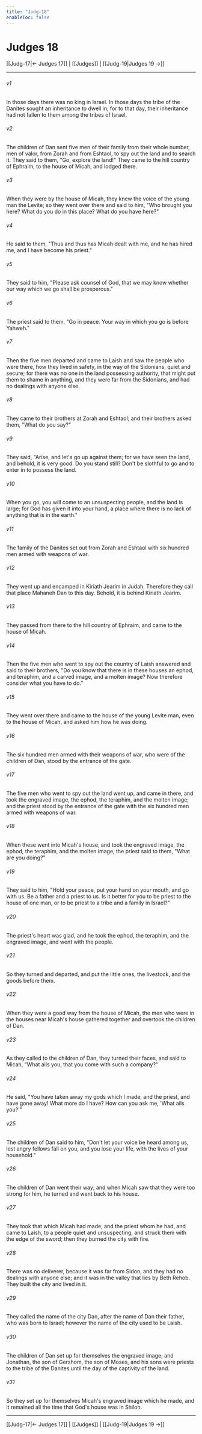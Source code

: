 ```yaml
---
title: "Judg-18"
enableToc: false
---
```

# Judges 18

[[Judg-17|← Judges 17]] | [[Judges]] | [[Judg-19|Judges 19 →]]
***



###### v1 
In those days there was no king in Israel. In those days the tribe of the Danites sought an inheritance to dwell in; for to that day, their inheritance had not fallen to them among the tribes of Israel. 

###### v2 
The children of Dan sent five men of their family from their whole number, men of valor, from Zorah and from Eshtaol, to spy out the land and to search it. They said to them, "Go, explore the land!" They came to the hill country of Ephraim, to the house of Micah, and lodged there. 

###### v3 
When they were by the house of Micah, they knew the voice of the young man the Levite; so they went over there and said to him, "Who brought you here? What do you do in this place? What do you have here?" 

###### v4 
He said to them, "Thus and thus has Micah dealt with me, and he has hired me, and I have become his priest." 

###### v5 
They said to him, "Please ask counsel of God, that we may know whether our way which we go shall be prosperous." 

###### v6 
The priest said to them, "Go in peace. Your way in which you go is before Yahweh." 

###### v7 
Then the five men departed and came to Laish and saw the people who were there, how they lived in safety, in the way of the Sidonians, quiet and secure; for there was no one in the land possessing authority, that might put them to shame in anything, and they were far from the Sidonians, and had no dealings with anyone else. 

###### v8 
They came to their brothers at Zorah and Eshtaol; and their brothers asked them, "What do you say?" 

###### v9 
They said, "Arise, and let's go up against them; for we have seen the land, and behold, it is very good. Do you stand still? Don't be slothful to go and to enter in to possess the land. 

###### v10 
When you go, you will come to an unsuspecting people, and the land is large; for God has given it into your hand, a place where there is no lack of anything that is in the earth." 

###### v11 
The family of the Danites set out from Zorah and Eshtaol with six hundred men armed with weapons of war. 

###### v12 
They went up and encamped in Kiriath Jearim in Judah. Therefore they call that place Mahaneh Dan to this day. Behold, it is behind Kiriath Jearim. 

###### v13 
They passed from there to the hill country of Ephraim, and came to the house of Micah. 

###### v14 
Then the five men who went to spy out the country of Laish answered and said to their brothers, "Do you know that there is in these houses an ephod, and teraphim, and a carved image, and a molten image? Now therefore consider what you have to do." 

###### v15 
They went over there and came to the house of the young Levite man, even to the house of Micah, and asked him how he was doing. 

###### v16 
The six hundred men armed with their weapons of war, who were of the children of Dan, stood by the entrance of the gate. 

###### v17 
The five men who went to spy out the land went up, and came in there, and took the engraved image, the ephod, the teraphim, and the molten image; and the priest stood by the entrance of the gate with the six hundred men armed with weapons of war. 

###### v18 
When these went into Micah's house, and took the engraved image, the ephod, the teraphim, and the molten image, the priest said to them, "What are you doing?" 

###### v19 
They said to him, "Hold your peace, put your hand on your mouth, and go with us. Be a father and a priest to us. Is it better for you to be priest to the house of one man, or to be priest to a tribe and a family in Israel?" 

###### v20 
The priest's heart was glad, and he took the ephod, the teraphim, and the engraved image, and went with the people. 

###### v21 
So they turned and departed, and put the little ones, the livestock, and the goods before them. 

###### v22 
When they were a good way from the house of Micah, the men who were in the houses near Micah's house gathered together and overtook the children of Dan. 

###### v23 
As they called to the children of Dan, they turned their faces, and said to Micah, "What ails you, that you come with such a company?" 

###### v24 
He said, "You have taken away my gods which I made, and the priest, and have gone away! What more do I have? How can you ask me, 'What ails you?'" 

###### v25 
The children of Dan said to him, "Don't let your voice be heard among us, lest angry fellows fall on you, and you lose your life, with the lives of your household." 

###### v26 
The children of Dan went their way; and when Micah saw that they were too strong for him, he turned and went back to his house. 

###### v27 
They took that which Micah had made, and the priest whom he had, and came to Laish, to a people quiet and unsuspecting, and struck them with the edge of the sword; then they burned the city with fire. 

###### v28 
There was no deliverer, because it was far from Sidon, and they had no dealings with anyone else; and it was in the valley that lies by Beth Rehob. They built the city and lived in it. 

###### v29 
They called the name of the city Dan, after the name of Dan their father, who was born to Israel; however the name of the city used to be Laish. 

###### v30 
The children of Dan set up for themselves the engraved image; and Jonathan, the son of Gershom, the son of Moses, and his sons were priests to the tribe of the Danites until the day of the captivity of the land. 

###### v31 
So they set up for themselves Micah's engraved image which he made, and it remained all the time that God's house was in Shiloh.

***
[[Judg-17|← Judges 17]] | [[Judges]] | [[Judg-19|Judges 19 →]]
